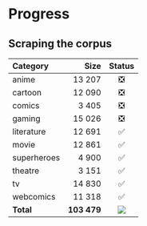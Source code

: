# Progress

## Scraping the corpus

| Category | Size | Status |
| :-- | --: | :-: |
| anime | 13 207 | :negative_squared_cross_mark: |
| cartoon | 12 090 | :negative_squared_cross_mark: |
| comics | 3 405 | :negative_squared_cross_mark: |
| gaming | 15 026 | :negative_squared_cross_mark: |
| literature | 12 691 | :white_check_mark: |
| movie | 12 861 | :white_check_mark: |
| superheroes | 4 900 | :white_check_mark: |
| theatre | 3 151 | :white_check_mark: |
| tv | 14 830 | :white_check_mark: |
| webcomics | 11 318 | :white_check_mark: |
| **Total** | **103 479** | ![](https://geps.dev/progress/58?dangerColor=9c004b&warningColor=9c004b)
